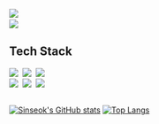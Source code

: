 <p>
  <a href="https://www.linkedin.com/in/sinseok-bak-96a101205/"><img src="https://img.shields.io/badge/Linkedin-0A66C2?style=flat-square&logo=LinkedIn&logoColor=white"/></a>&nbsp<br>
  <a href="mailto:newstone1993@naver.com"><img src="https://img.shields.io/badge/Mail-03C75A?style=flat-square&logo=Gmail&logoColor=white&link=mailto:newstone1993@naver.com"/></a>
</p>

<h2> Tech Stack </h2>
<p>
  <img src="https://img.shields.io/badge/C-A8B9CC?style=flat&logo=C&logoColor=white"/>&nbsp;
  <img src="https://img.shields.io/badge/C++-00599C?style=flat&logo=C%2B%2B&logoColor=white"/>&nbsp;
  <img src="https://img.shields.io/badge/Python-3776AB?style=flat&logo=Python&logoColor=white"/>&nbsp;
  <br>
  <img src="https://img.shields.io/badge/Kotlin-7F52FF?style=flat&logo=Kotlin&logoColor=white"/>&nbsp;
  <img src="https://img.shields.io/badge/Java-007396?style=flat&logo=Java&logoColor=white"/>&nbsp;
  <img src="https://img.shields.io/badge/Android-3DDC84?style=flat&logo=Android&logoColor=white"/>&nbsp;
  <br>
</p>

<h2> </h2>

[![Sinseok's GitHub stats](https://github-readme-stats.vercel.app/api?username=hotstone1993&count_private=true&show_icons=true&theme=onedark)](https://github.com/anuraghazra/github-readme-stats)
 [![Top Langs](https://github-readme-stats.vercel.app/api/top-langs/?username=hotstone1993&&layout=compact)](https://github.com/anuraghazra/github-readme-stats)
